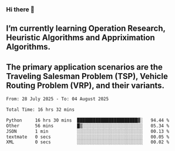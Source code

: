 ### Hi there 👋
## I’m currently learning Operation Research, Heuristic Algorithms and Appriximation Algorithms.
## The primary application scenarios are the Traveling Salesman Problem (TSP), Vehicle Routing Problem (VRP), and their variants.
<!--START_SECTION:waka-->

```txt
From: 28 July 2025 - To: 04 August 2025

Total Time: 16 hrs 32 mins

Python     16 hrs 30 mins  ███████████████████████▓░   94.44 %
Other      56 mins         █▒░░░░░░░░░░░░░░░░░░░░░░░   05.34 %
JSON       1 min           ░░░░░░░░░░░░░░░░░░░░░░░░░   00.13 %
textmate   0 secs          ░░░░░░░░░░░░░░░░░░░░░░░░░   00.05 %
XML        0 secs          ░░░░░░░░░░░░░░░░░░░░░░░░░   00.02 %
```

<!--END_SECTION:waka-->
<!--
**Bookervsky/Bookervsky** is a ✨ _special_ ✨ repository because its `README.md` (this file) appears on your GitHub profile.

Here are some ideas to get you started:

- 🔭 I’m currently working on ...
- 🌱 I’m currently learning ...
- 👯 I’m looking to collaborate on ...
- 🤔 I’m looking for help with ...
- 💬 Ask me about ...
- 📫 How to reach me: ...
- 😄 Pronouns: ...
- ⚡ Fun fact: ...
-->
